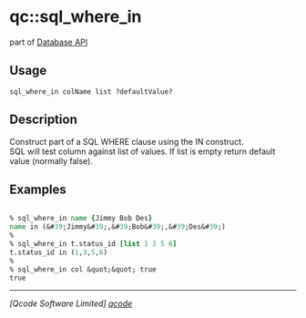 qc::sql_where_in
================

part of [Database API](../qc/wiki/DatabaseApi)

Usage
-----
`sql_where_in colName list ?defaultValue?`

Description
-----------
Construct part of a SQL WHERE clause using the IN construct.<br>
    SQL will test column against list of values.
    If list is empty return default value (normally false).

Examples
--------
```tcl

% sql_where_in name {Jimmy Bob Des}
name in (&#39;Jimmy&#39;,&#39;Bob&#39;,&#39;Des&#39;)
%
% sql_where_in t.status_id [list 1 3 5 6]
t.status_id in (1,3,5,6)
%
% sql_where_in col &quot;&quot; true
true

```

----------------------------------
*[Qcode Software Limited] [qcode]*

[qcode]: http://www.qcode.co.uk "Qcode Software"